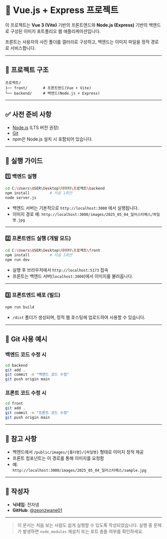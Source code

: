 # 📸 Vue.js + Express 프로젝트

이 프로젝트는 **Vue 3 (Vite)** 기반의 프론트엔드와 **Node.js (Express)** 기반의 백엔드로 구성된 이미지 포트폴리오 웹 애플리케이션입니다.

프론트는 사용자의 사진 폴더를 갤러리로 구성하고, 백엔드는 이미지 파일을 정적 경로로 서비스합니다.

---

## 📁 프로젝트 구조

```
프로젝트/
├── front/       # 프론트엔드(Vue + Vite)
└── backend/     # 백엔드(Node.js + Express)
```

---

## ✅ 사전 준비 사항

- [Node.js](https://nodejs.org/) (LTS 버전 권장)
- [Git](https://git-scm.com/)
- npm은 Node.js 설치 시 포함되어 있습니다.

---

## 🚀 실행 가이드

### 1️⃣ 백엔드 실행

```bash
cd C:\Users\USER\Desktop\데이터\프로젝트\backend
npm install         # 처음 1회만
node server.js
```

- 백엔드 서버는 기본적으로 `http://localhost:3000` 에서 실행됩니다.
- 이미지 경로 예: `http://localhost:3000/images/2025_05_04_일러스타페스/파일명.jpg`

---

### 2️⃣ 프론트엔드 실행 (개발 모드)

```bash
cd C:\Users\USER\Desktop\데이터\프로젝트\front
npm install         # 처음 1회만
npm run dev
```

- 실행 후 브라우저에서 `http://localhost:5173` 접속
- 프론트는 백엔드 서버(`localhost:3000`)에서 이미지를 불러옵니다.

---

### 3️⃣ 프론트엔드 배포 (빌드)

```bash
npm run build
```

- `/dist` 폴더가 생성되며, 정적 웹 호스팅에 업로드하여 사용할 수 있습니다.

---

## 🧪 Git 사용 예시

### 백엔드 코드 수정 시

```bash
cd backend
git add .
git commit -m "백엔드 코드 수정"
git push origin main
```

### 프론트 코드 수정 시

```bash
cd front
git add .
git commit -m "프론트 코드 수정"
git push origin main
```

---

## 📎 참고 사항

- 백엔드에서 `/public/images/{폴더명}/{파일명}` 형태로 이미지 정적 제공
- 프론트 컴포넌트는 이 경로를 통해 이미지를 요청함
- 예:  
  `http://localhost:3000/images/2025_05_04_일러스타페스/sample.jpg`

---

## 👤 작성자

- **닉네임**: 전자넹  
- **GitHub**: [@zeonzwane01](https://github.com/zeonzwane01)

---

> 이 문서는 처음 보는 사람도 쉽게 실행할 수 있도록 작성되었습니다. 실행 중 문제가 발생하면 `node_modules` 재설치 또는 포트 충돌 여부를 확인하세요.
